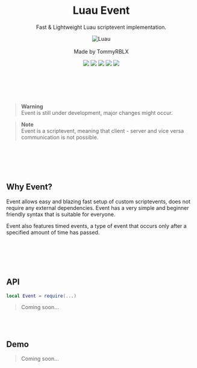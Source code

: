 <div align="center">
	<h1>Luau Event</h1>
	<p>Fast & Lightweight Luau scriptevent implementation.</p>
  
  ![Luau](https://img.shields.io/badge/Lua-2C2D72?style=for-the-badge&logo=lua&logoColor=white)
  <br><br>
  Made by TommyRBLX
  
  <img src="https://img.shields.io/github/forks/TommyLuau/event?style=for-the-badge">

  <img src="https://img.shields.io/github/stars/TommyLuau/event?style=for-the-badge">

  <img src="https://img.shields.io/github/issues/TommyLuau/event?style=for-the-badge">

  <img src="https://img.shields.io/github/issues-pr/TommyLuau/event?style=for-the-badge">

  <img src="https://img.shields.io/github/license/TommyLuau/event?style=for-the-badge">
</div>

<br><br><br><br>

> **Warning** <br>
> Event is still under development, major changes might occur.

> **Note** <br>
> Event is a scriptevent, meaning that client - server and vice versa communication is not possible.

<br><br><br><br>

## Why Event?

Event allows easy and blazing fast setup of custom scriptevents, does not require any external dependencies. Event has a very simple and beginner friendly syntax that is suitable for everyone. 

Event also features timed events, a type of event that occurs only after a specified amount of time has passed.

<br><br><br><br>

## API

```lua
local Event = require(...)
```

> Coming soon...

<br><br>

## Demo


> Coming soon...


